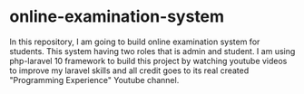 # online-examination-system
In this repository, I am going to build online examination system for students. This system having two roles that is admin and student. I am using php-laravel 10 framework to build this project by watching youtube videos to improve my laravel skills and all credit goes to its real created "Programming Experience" Youtube channel.

